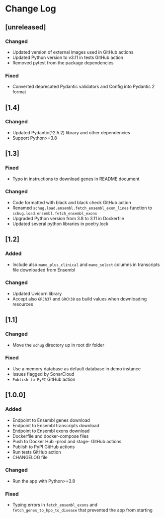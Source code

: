 # Change Log

## [unreleased]
### Changed
- Updated version of external images used in GitHub actions
- Updated Python version to v3.11 in tests GitHub action
- Removed pytest from the package dependencies
### Fixed
- Converted deprecated Pydantic validators and Config into Pydantic 2 format

## [1.4]
### Changed
- Updated Pydantic(^2.5.2) library and other dependencies
- Support Python>=3.8

## [1.3]
### Fixed
- Typo in instructions to download genes in README document
### Changed
- Code formatted with black and black check GitHub action
- Renamed `schug.load.ensembl.fetch_ensembl_exon_lines` function to `schug.load.ensembl.fetch_ensembl_exons`
- Upgraded Python version from 3.8 to 3.11 in Dockerfile
- Updated several python libraries in poetry.lock

## [1.2]
### Added
- Include also `mane_plus_clinical` and `mane_select` columns in transcripts file downloaded from Ensembl
### Changed
- Updated Uvicorn library
- Accept also `GRCh37` and `GRCh38` as build values when downloading resources

## [1.1]
### Changed
- Move the `schug` directory up in root dir folder
### Fixed
- Use a memory database as default database in demo instance
- Issues flagged by SonarCloud
- `Publish to PyPI` GitHub action

## [1.0.0]
### Added
- Endpoint to Ensembl genes download
- Endpoint to Ensembl transcripts download
- Endpoint to Ensembl exons download
- Dockerfile and docker-compose files
- Push to Docker Hub -prod and stage- GitHub actions
- Publish to PyPI GitHub actions
- Run tests GitHub action
- CHANGELOG file
### Changed
- Run the app with Python>=3.8
### Fixed
- Typing errors in `fetch_ensembl_exons` and `fetch_genes_to_hpo_to_disease` that prevented the app from starting
